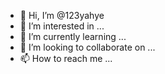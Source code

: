 - 👋 Hi, I’m @123yahye
- 👀 I’m interested in ...
- 🌱 I’m currently learning ...
- 💞️ I’m looking to collaborate on ...
- 📫 How to reach me ...

<!---
123yahye/123yahye is a ✨ special ✨ repository because its `README.md` (this file) appears on your GitHub profile.
You can click the Preview link to take a look at your changes.
--->
